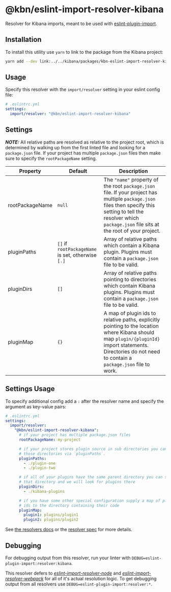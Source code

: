 # @kbn/eslint-import-resolver-kibana

Resolver for Kibana imports, meant to be used with [eslint-plugin-import](https://github.com/benmosher/eslint-plugin-import).

## Installation

To install this utility use `yarn` to link to the package from the Kibana project:

```sh
yarn add --dev link:../../kibana/packages/kbn-eslint-import-resolver-kibana
```

## Usage

Specify this resolver with the `import/resolver` setting in your eslint config file:

```yml
# .eslintrc.yml
settings:
  import/resolver: "@kbn/eslint-import-resolver-kibana"
```

## Settings

***NOTE:*** All relative paths are resolved as relative to the project root, which is determined by walking up from the first linted file and looking for a `package.json` file. If your project has multiple `package.json` files then make sure to specify the `rootPackageName` setting.

Property | Default | Description
-------- | ------- | -----------
rootPackageName | `null` | The `"name"` property of the root `package.json` file. If your project has multiple `package.json` files then specify this setting to tell the resolver which `package.json` file sits at the root of your project.
pluginPaths | `[]` if `rootPackageName` is set, otherwise `[.]` | Array of relative paths which contain a Kibana plugin. Plugins must contain a `package.json` file to be valid.
pluginDirs | `[]` | Array of relative paths pointing to directories which contain Kibana plugins. Plugins must contain a `package.json` file to be valid.
pluginMap | `{}` | A map of plugin ids to relative paths, explicitly pointing to the location where Kibana should map `plugin/{pluginId}` import statements. Directories do not need to contain a `package.json` file to work.

## Settings Usage
To specify additional config add a `:` after the resolver name and specify the argument as key-value pairs:

```yml
# .eslintrc.yml
settings:
  import/resolver:
    "@kbn/eslint-import-resolver-kibana":
      # if your project has multiple package.json files
      rootPackageName: my-project

      # if your project stores plugin source in sub directories you can specify
      # those directories via `pluginPaths`.
      pluginPaths:
        - ./plugin-one
        - ./plugin-two

      # if all of your plugins have the same parent directory you can specify
      # that directory and we will look for plugins there
      pluginDirs:
        - ./kibana-plugins

      # if you have some other special configuration supply a map of plugin
      # ids to the directory containing their code
      pluginMap:
        plugin1: plugins/plugin1
        plugin2: plugins/plugin2
```

See [the resolvers docs](https://github.com/benmosher/eslint-plugin-import#resolvers) or the [resolver spec](https://github.com/benmosher/eslint-plugin-import/blob/master/resolvers/README.md#resolvesource-file-config---found-boolean-path-string-) for more details.

## Debugging

For debugging output from this resolver, run your linter with `DEBUG=eslint-plugin-import:resolver:kibana`.

This resolver defers to [*eslint-import-resolver-node*](https://www.npmjs.com/package/eslint-import-resolver-node) and [*eslint-import-resolver-webpack*](https://www.npmjs.com/package/eslint-import-resolver-webpack) for all of it's actual resolution logic. To get debugging output from all resolvers use `DEBUG=eslint-plugin-import:resolver:*`.
